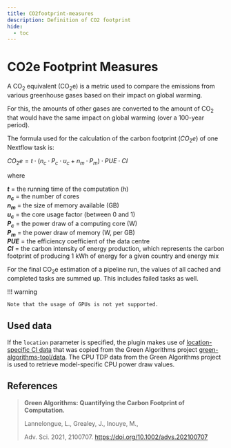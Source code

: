 ```yaml
---
title: CO2footprint-measures
description: Definition of CO2 footprint
hide:
  - toc
---
```


# CO2e Footprint Measures

A CO<sub>2</sub> equivalent (CO<sub>2</sub>e) is a metric used to compare the emissions from various greenhouse gases based on their impact on global warming.

For this, the amounts of other gases are converted to the amount of CO<sub>2</sub> that would have the same impact on global warming (over a 100-year period).

The formula used for the calculation of the carbon footprint ($CO_2e$) of one Nextflow task is:

$CO_2e = t \cdot (n_c \cdot P_c \cdot u_c + n_m \cdot P_m) \cdot PUE \cdot CI$

where

**$t$** = the running time of the computation (h)<br/>
**$n_c$** = the number of cores<br/>
**$n_m$** = the size of memory available (GB)<br/>
**$u_c$** = the core usage factor (between 0 and 1)<br/>
**$P_c$** = the power draw of a computing core (W)<br/>
**$P_m$** = the power draw of memory (W, per GB)<br/>
**$PUE$** = the efficiency coefficient of the data centre<br/>
**$CI$** = the carbon intensity of energy production, which represents the carbon footprint of producing 1 kWh of energy for a given country and energy mix

For the final CO<sub>2</sub>e estimation of a pipeline run, the values of all cached and completed tasks are summed up.
This includes failed tasks as well.

!!! warning

    Note that the usage of GPUs is not yet supported.

## Used data

If the `location` parameter is specified, the plugin makes use of [location-specific CI data](../../plugins/nf-co2footprint/src/resources/CI_aggregated.v2.2.csv) that was copied from the Green Algorithms project [green-algorithms-tool/data](https://github.com/GreenAlgorithms/green-algorithms-tool/tree/master/data).
The CPU TDP data from the Green Algorithms project is used to retrieve model-specific CPU power draw values.


## References

> **Green Algorithms: Quantifying the Carbon Footprint of Computation.**
> 
> Lannelongue, L., Grealey, J., Inouye, M.,
> 
> Adv. Sci. 2021, 2100707. https://doi.org/10.1002/advs.202100707